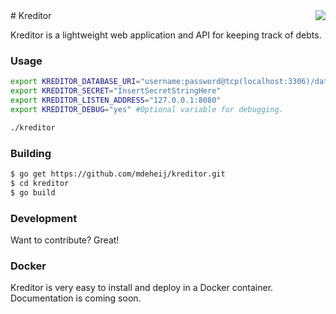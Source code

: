 <img align="right" src="https://kreditor.nl/assets/img/kreditor.svg">
# Kreditor

Kreditor is a lightweight web application and API for keeping track of debts.

### Usage

```sh
export KREDITOR_DATABASE_URI="username:password@tcp(localhost:3306)/databasename"
export KREDITOR_SECRET="InsertSecretStringHere"
export KREDITOR_LISTEN_ADDRESS="127.0.0.1:8080"
export KREDITOR_DEBUG="yes" #Optional variable for debugging. 

./kreditor
```

### Building

```sh
$ go get https://github.com/mdeheij/kreditor.git
$ cd kreditor
$ go build
```
### Development

Want to contribute? Great!

### Docker
Kreditor is very easy to install and deploy in a Docker container. Documentation is coming soon.
